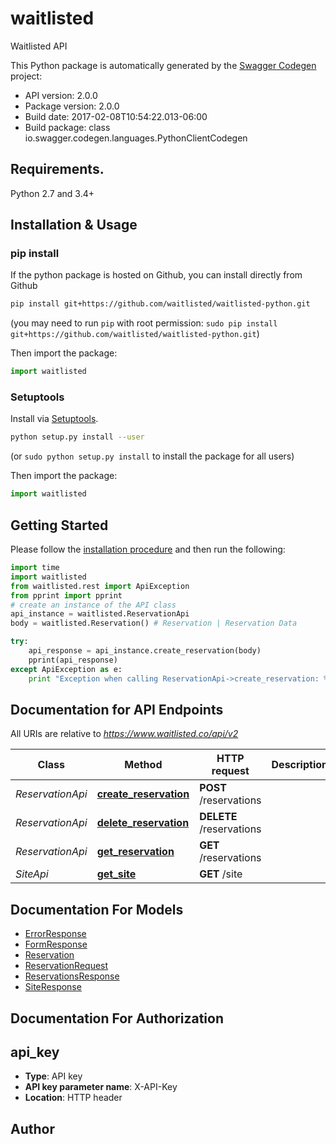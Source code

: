 # waitlisted
Waitlisted API

This Python package is automatically generated by the [Swagger Codegen](https://github.com/swagger-api/swagger-codegen) project:

- API version: 2.0.0
- Package version: 2.0.0
- Build date: 2017-02-08T10:54:22.013-06:00
- Build package: class io.swagger.codegen.languages.PythonClientCodegen

## Requirements.

Python 2.7 and 3.4+

## Installation & Usage
### pip install

If the python package is hosted on Github, you can install directly from Github

```sh
pip install git+https://github.com/waitlisted/waitlisted-python.git
```
(you may need to run `pip` with root permission: `sudo pip install git+https://github.com/waitlisted/waitlisted-python.git`)

Then import the package:
```python
import waitlisted 
```

### Setuptools

Install via [Setuptools](http://pypi.python.org/pypi/setuptools).

```sh
python setup.py install --user
```
(or `sudo python setup.py install` to install the package for all users)

Then import the package:
```python
import waitlisted
```

## Getting Started

Please follow the [installation procedure](#installation--usage) and then run the following:

```python
import time
import waitlisted
from waitlisted.rest import ApiException
from pprint import pprint
# create an instance of the API class
api_instance = waitlisted.ReservationApi
body = waitlisted.Reservation() # Reservation | Reservation Data

try:
    api_response = api_instance.create_reservation(body)
    pprint(api_response)
except ApiException as e:
    print "Exception when calling ReservationApi->create_reservation: %s\n" % e

```

## Documentation for API Endpoints

All URIs are relative to *https://www.waitlisted.co/api/v2*

Class | Method | HTTP request | Description
------------ | ------------- | ------------- | -------------
*ReservationApi* | [**create_reservation**](docs/ReservationApi.md#create_reservation) | **POST** /reservations | 
*ReservationApi* | [**delete_reservation**](docs/ReservationApi.md#delete_reservation) | **DELETE** /reservations | 
*ReservationApi* | [**get_reservation**](docs/ReservationApi.md#get_reservation) | **GET** /reservations | 
*SiteApi* | [**get_site**](docs/SiteApi.md#get_site) | **GET** /site | 


## Documentation For Models

 - [ErrorResponse](docs/ErrorResponse.md)
 - [FormResponse](docs/FormResponse.md)
 - [Reservation](docs/Reservation.md)
 - [ReservationRequest](docs/ReservationRequest.md)
 - [ReservationsResponse](docs/ReservationsResponse.md)
 - [SiteResponse](docs/SiteResponse.md)


## Documentation For Authorization


## api_key

- **Type**: API key
- **API key parameter name**: X-API-Key
- **Location**: HTTP header


## Author



